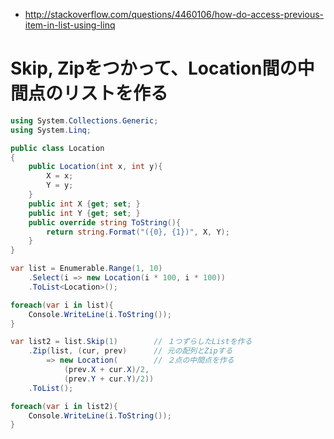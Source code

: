 - http://stackoverflow.com/questions/4460106/how-do-access-previous-item-in-list-using-linq


# Skip, Zipをつかって、Location間の中間点のリストを作る

~~~csharp
using System.Collections.Generic;
using System.Linq;

public class Location
{
    public Location(int x, int y){
        X = x;
        Y = y;
    }   
    public int X {get; set; }
    public int Y {get; set; }
    public override string ToString(){
        return string.Format("({0}, {1})", X, Y);
    }   
}

var list = Enumerable.Range(1, 10)
    .Select(i => new Location(i * 100, i * 100))
    .ToList<Location>();

foreach(var i in list){
    Console.WriteLine(i.ToString());
}

var list2 = list.Skip(1)        // １つずらしたListを作る
    .Zip(list, (cur, prev)      // 元の配列とZipする
        => new Location(        // ２点の中間点を作る
            (prev.X + cur.X)/2,
            (prev.Y + cur.Y)/2))
    .ToList();

foreach(var i in list2){
    Console.WriteLine(i.ToString());
}
~~~
